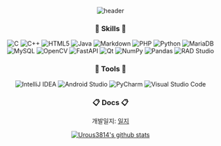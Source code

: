 <div align=center>
  
![header](https://capsule-render.vercel.app/api?type=waving&color=auto&text=UROUS3814&section=header&height=300&fontsize=70)

### :book: Skills :book:
  
  ![C](https://img.shields.io/badge/c-%2300599C.svg?style=for-the-badge&logo=c&logoColor=white)   ![C++](https://img.shields.io/badge/c++-%2300599C.svg?style=for-the-badge&logo=c%2B%2B&logoColor=white)   ![HTML5](https://img.shields.io/badge/html5-%23E34F26.svg?style=for-the-badge&logo=html5&logoColor=white)   ![Java](https://img.shields.io/badge/java-%23ED8B00.svg?style=for-the-badge&logo=java&logoColor=white)   ![Markdown](https://img.shields.io/badge/markdown-%23000000.svg?style=for-the-badge&logo=markdown&logoColor=white)   ![PHP](https://img.shields.io/badge/php-%23777BB4.svg?style=for-the-badge&logo=php&logoColor=white)   ![Python](https://img.shields.io/badge/python-3670A0?style=for-the-badge&logo=python&logoColor=ffdd54)    ![MariaDB](https://img.shields.io/badge/mariaDB-003545?style=for-the-badge&logo=mariaDB&logoColor=white)   ![MySQL](https://img.shields.io/badge/mysql-4479A1?style=for-the-badge&logo=mysql&logoColor=white)   ![OpenCV](https://img.shields.io/badge/opencv-%23white.svg?style=for-the-badge&logo=opencv&logoColor=white)   ![FastAPI](https://img.shields.io/badge/FastAPI-005571?style=for-the-badge&logo=fastapi)   ![Qt](https://img.shields.io/badge/Qt-%23217346.svg?style=for-the-badge&logo=Qt&logoColor=white)   ![NumPy](https://img.shields.io/badge/numpy-%23013243.svg?style=for-the-badge&logo=numpy&logoColor=white)   ![Pandas](https://img.shields.io/badge/pandas-%23150458.svg?style=for-the-badge&logo=pandas&logoColor=white)    ![RAD Studio](https://img.shields.io/badge/pandas-#ED1F35.svg?style=for-the-badge&logo=pandas&logoColor=white) 
  
  
  ### :wrench: Tools :wrench:

![IntelliJ IDEA](https://img.shields.io/badge/IntelliJIDEA-000000.svg?style=for-the-badge&logo=intellij-idea&logoColor=white)   ![Android Studio](https://img.shields.io/badge/Android%20Studio-3DDC84.svg?style=for-the-badge&logo=android-studio&logoColor=white)   ![PyCharm](https://img.shields.io/badge/pycharm-143?style=for-the-badge&logo=pycharm&logoColor=black&color=black&labelColor=green)   ![Visual Studio Code](https://img.shields.io/badge/Visual%20Studio%20Code-0078d7.svg?style=for-the-badge&logo=visual-studio-code&logoColor=white)

  ### :clipboard: Docs :clipboard:
  
개발일지: [일지](https://github.com/urous3814/urous3814/blob/main/Development_log.md)


[![Urous3814's github stats](https://github-readme-stats.vercel.app/api?username=urous3814&hide=stars,prs&count_private=true&show_icons=true)](https://github.com/anuraghazra/github-readme-stats)




<div align=center>
